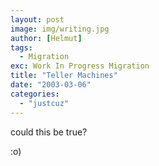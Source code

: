 ```yaml
---
layout: post
image: img/writing.jpg
author: [Helmut]
tags:
  - Migration
exc: Work In Progress Migration
title: "Teller Machines"
date: "2003-03-06"
categories: 
  - "justcuz"
---
```


could this be true?

:o)
